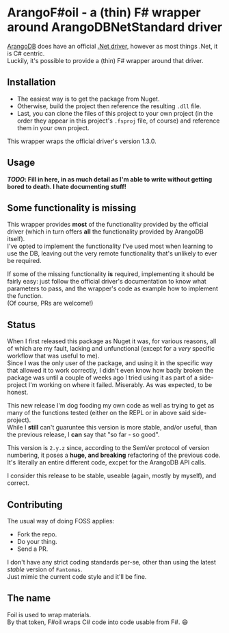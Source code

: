 # ArangoF#oil - a (thin) F# wrapper around ArangoDBNetStandard driver #

[ArangoDB](https://www.arangodb.com/) does have an official [.Net driver](https://github.com/ArangoDB-Community/arangodb-net-standard), however as most things .Net, it is C# centric.  
Luckily, it's possible to provide a (thin) F# wrapper around that driver.

## Installation ##

* The easiest way is to get the package from Nuget.  
* Otherwise, build the project then reference the resulting `.dll` file.  
* Last, you can clone the files of this project to your own project (in the order they appear in this project's `.fsproj` file, of course) and reference them in your own project.  

This wrapper wraps the official driver's version 1.3.0.

## Usage ##

***TODO*: Fill in here, in as much detail as I'm able to write without getting bored to death. I hate documenting stuff!**

## Some functionality is missing ##

This wrapper provides **most** of the functionality provided by the official driver (which in turn offers **all** the functionality provided by ArangoDB itself).  
I've opted to implement the functionality I've used most when learning to use the DB, leaving out the very remote functionality that's unlikely to ever be required.

If some of the missing functionality **is** required, implementing it should be fairly easy: just follow the official driver's documentation to know what parameters to pass, and the wrapper's code as example how to implement the function.  
(Of course, PRs are welcome!)

## Status ##

When I first released this package as Nuget it was, for various reasons, all of which are my fault, lacking and unfunctional (except for a *very* specific workflow that was useful to me).  
Since I was the only user of the package, and using it in the specific way that allowed it to work correctly, I didn't even know how badly broken the package was until a couple of weeks ago I tried using it as part of a side-project I'm working on where it failed. Miserably. As was expected, to be honest.

This new release I'm dog fooding my own code as well as trying to get as many of the functions tested (either on the REPL or in above said side-project).  
While I **still** can't guaruntee this version is more stable, and/or useful, than the previous release, I **can** say that "so far - so good".

This version is `2.y.z` since, according to the SemVer protocol of version numbering, it poses a **huge, and breaking** refactoring of the previous code.  
It's literally an entire different code, excpet for the ArangoDB API calls.

I consider this release to be stable, useable (again, mostly by myself), and correct.

## Contributing ##

The usual way of doing FOSS applies:

* Fork the repo.
* Do your thing.
* Send a PR.

I don't have any strict coding standards per-se, other than using the latest *stable* version of `Fantomas`.  
Just mimic the current code style and it'll be fine.

## The name ##

Foil is used to wrap materials.  
By that token, F#oil wraps C# code into code usable from F#. :smile:
